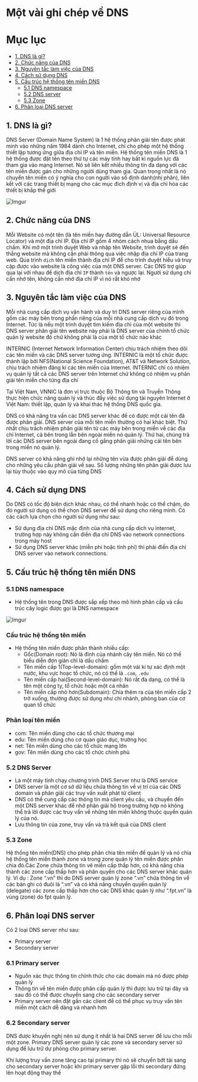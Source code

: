 # Một vài ghi chép về DNS

# Mục lục

- [1. DNS là gì?](#1)
- [2. Chức năng của DNS](#2)
- [3. Nguyên tắc làm việc của DNS](#3)
- [4. Cách sử dụng DNS](#4)
- [5. Cấu trúc hệ thống tên miền DNS](#5)
    - [5.1 DNS namespace](#51)
    - [5.2 DNS server](#52)
    - [5.3 Zone](#53)
- [6. Phân loại DNS server](#6)

<a name="1"></a>

## 1. DNS là gì?

DNS Server (Domain Name System) là 1 hệ thống phân giải tên được phát minh vào những năm 1984 dành cho Internet, chỉ cho phép một hệ thống thiết lập tương ứng giữa địa chỉ IP và tên miền. Hệ thống tên miền DNS là 1 hệ thống được đặt tên theo thứ tự các máy tính hay bất kì nguồn lực đã tham gia vào mạng Internet. Nó sẽ liên kết nhiều thông tin đa dạng với các tên miền được gán cho những người dùng tham gia. Quan trọng nhất là nó chuyển tên miền có ý nghĩa cho con người vào số định danh(nhị phân), liên kết với các trang thiết bị mạng cho các mục đích định vị và địa chỉ hóa các thiết bị khắp thế giới

![Imgur](https://i.imgur.com/Jxjh92I.png)

<a name="2"></a>

## 2. Chức năng của DNS

Mỗi Website có một tên (là tên miền hay đường dẫn ỦL: Universal Resource Locator) và một địa chỉ IP. Địa chỉ IP gồm 4 nhóm cách nhua bằng dấu chấm. Khi mở một trình duyệt Web và nhập tên Website, trình duyệt sẽ đến thẳng website mà không cần phải thông qua việc nhập địa chỉ IP của trang web. Qúa trình `dịch` tên miền thành địa chỉ IP để cho trình duyệt hiểu và truy cập được vào website là công việc của một DNS server. Các DNS trợ giúp qua lại với nhau để dịch địa chỉ `IP` thành `tên` và ngược lại. Người sử dụng chỉ cần nhớ tên, không cần nhớ địa chỉ IP vì nó rất khó nhớ 

<a name="3"></a>

## 3. Nguyên tắc làm việc của DNS

Mỗi nhà cung cấp dịch vụ vận hành và duy trì DNS server riêng của mình gồm các máy bên trong phần riêng của mỗi nhà cung cấp dịch vụ đó trong Internet. Tức là nếu một trình duyệt tìm kiếm địa chỉ của một website thì DNS server phân giải tên website này phải là DNS server của chính tổ chức quản lý website đó chứ không phải là của một tổ chức nào khác

INTERNIC (Internet Network Information Center) chịu trách nhiệm theo dõi các tên miền và các DNS server tương ứng. INTERNIC là một tổ chức được thành lập bởi NFS(National Science Foundation), AT&T và Network Solution, chịu trách nhiệm đăng kí các tên miền của Internet. INTERNIC chỉ có nhiệm vụ quản lý tất cả các DNS server trên Internet chứ không có nhiệm vụ phân giải tên miền cho từng địa chỉ

Tại Việt Nam, VNNIC là đơn vị trực thuộc Bộ Thông tin và Truyền Thông thực hiện chức năng quản lý và thúc đẩy việc sử dụng tài nguyên Internet ở Việt Nam: thiết lập, quản lý và khai thác hệ thống DNS quốc gia.

DNS có khả năng tra vấn các DNS server khác để có được một cái tên đã được phân giải. DNS server của mỗi tên miền thường có hai khác biệt. Thứ nhất chịu trách nhiệm phân giải tên từ các máy bên trong miền về các địa chỉ Internet, cả bên trong lẫn bên ngoài miền nó quản lý. Thứ hai, chúng trả lời các DNS server bên ngoài đang cố gắng phân giải những cái tên bên trong miền nó quản lý.

DNS server có khả năng ghi nhớ lại những tên vừa được phân giải để dùng cho những yêu cầu phân giải về sau. Số lượng những tên phân giải được lưu lại tùy thuộc vào quy mô của từng DNS

<a name="4"></a>

## 4. Cách sử dụng DNS

Do DNS có tốc độ biên dịch khác nhau, có thể nhanh hoặc có thể chậm, do đó người sử dụng có thể chọn DNS server để sử dụng cho riêng mình. Có các cách lựa chọn cho người sử dụng như sau:
- Sử dụng địa chỉ DNS mặc định của nhà cung cấp dịch vụ internet, trường hợp này không cần điền địa chỉ DNS vào network connections trong máy host
- Sử dụng DNS server khác (miễn phí hoặc tính phí) thì phải điền địa chỉ DNS server vào network connections.

<a name="5"></a>

## 5. Cấu trúc hệ thống tên miền DNS

<a name="51"></a>

### 5.1 DNS namespace

- Hệ thống tên trong DNS được sắp xếp theo mô hình phân cấp và cấu trúc cây logic được gọi là DNS namespace

![Imgur](https://i.imgur.com/PFzxvrN.jpg)

### Cấu trúc hệ thống tên miền

- Hệ thống tên miền được phân thành nhiều cấp:
    - Gốc(Domain root): Nó là đỉnh của nhánh cây tên miền. Nó có thể biểu diễn đơn giản chỉ là dấu chấm
    - Tên miền cấp 1(Top-level-domain): gồm một vài kí tự xác định một nước, khu vực hoạc tổ chức, nó có thể là `.com`, `.edu`
    - Tên miền cấp hai(Second-level-domain): Nó rất đa dạng, có thể là tên một công ty, tổ chức hoặc một cá nhân
    - Tên miền cấp nhỏ hơn(Subdomain): Chia thêm ra của tên miền cấp 2 trở xuống, thường được sử dụng như chi nhánh, phòng ban của cơ quan tổ chức

### Phân loại tên miền

- com: Tên miền dùng cho các tổ chức thương mại
- edu: Tên miền dùng cho cơ quan giáo dục, trường học
- net: Tên miền dùng cho các tổ chức mạng lớn
- gov: Tên miền dùng cho các tổ chức chính phủ

<a name="52"></a>

### 5.2 DNS Server

- Là một máy tính chạy chương trình DNS Server như là DNS service
- DNS server là một cơ sở dữ liệu chứa thông tin về vị trí của các DNS domain và phân giải các truy vấn xuất phát từ client
- DNS có thể cung cấp các thông tin mà client yêu cầu, và chuyển đến một DNS server khác để nhờ phân giải hộ trong trường hợp nó không thể trả lời được các truy vấn về những tên miền không thuộc quyền quản lý của nó.
- Lưu thông tin của zone, truy vấn và trả kết quả của DNS client

<a name="53"></a>

### 5.3 Zone

Hệ thống tên miền(DNS) cho phép phân chia tên miền để quản lý và nó chia hệ thống tên miền thành zone và trong zone quản lý tên miền được phân chia đó.Các Zone chứa thông tin vê miền cấp thấp hơn, có khả năng chia thành các zone cấp thấp hơn và phân quyền cho các DNS server khác quản lý.
Ví dụ : Zone “.vn” thì do DNS server quản lý zone “.vn” chứa thông tin về các bản ghi có đuôi là “.vn” và có khả năng chuyển quyền quản lý (delegate) các zone cấp thấp hơn cho các DNS khác quản lý như “.fpt.vn” là vùng (zone) do fpt quản lý.

<a name="6"></a>

## 6. Phân loại DNS server

Có 2 loại DNS server như sau:
- Primary server
- Secondary server

### 6.1 Primary server

- Nguồn xác thực thông tin chính thức cho các domain mà nó được phép quản lý
- Thông tin về tên miền được phân cấp quản lý thì được lưu trữ tại đây và sau đó có thể được chuyển sang cho các secondary server
- Primary server nên đặt gần các client để có thể phục vụ truy vấn tên miền một cách dễ dàng và nhanh hơn

### 6.2 Secondary server

DNS được khuyến nghị nên sử dụng ít nhất là hai DNS server để lưu cho mỗi một zone. Primary DNS server quản lý các zone và secondary server sử dụng để lưu trữ dự phòng cho primary server.

Khi lượng truy vấn zone tăng cao tại primary thì nó sẽ chuyển bớt tải sang cho secondary server hoặc khi primary server gặp lỗi thì secondary đứng lên hoạt động thay thế
